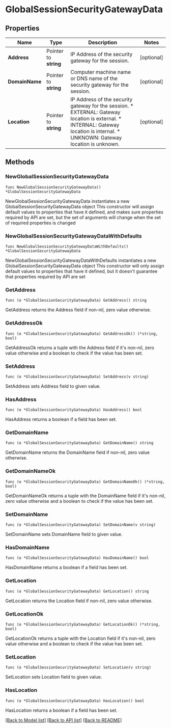 # GlobalSessionSecurityGatewayData

## Properties

Name | Type | Description | Notes
------------ | ------------- | ------------- | -------------
**Address** | Pointer to **string** | IP Address of the security gateway for the session. | [optional] 
**DomainName** | Pointer to **string** | Computer machine name or DNS name of the security gateway for the session. | [optional] 
**Location** | Pointer to **string** | IP Address of the security gateway for the session. * EXTERNAL: Gateway location is external. * INTERNAL: Gateway location is internal. * UNKNOWN: Gateway location is unknown. | [optional] 

## Methods

### NewGlobalSessionSecurityGatewayData

`func NewGlobalSessionSecurityGatewayData() *GlobalSessionSecurityGatewayData`

NewGlobalSessionSecurityGatewayData instantiates a new GlobalSessionSecurityGatewayData object
This constructor will assign default values to properties that have it defined,
and makes sure properties required by API are set, but the set of arguments
will change when the set of required properties is changed

### NewGlobalSessionSecurityGatewayDataWithDefaults

`func NewGlobalSessionSecurityGatewayDataWithDefaults() *GlobalSessionSecurityGatewayData`

NewGlobalSessionSecurityGatewayDataWithDefaults instantiates a new GlobalSessionSecurityGatewayData object
This constructor will only assign default values to properties that have it defined,
but it doesn't guarantee that properties required by API are set

### GetAddress

`func (o *GlobalSessionSecurityGatewayData) GetAddress() string`

GetAddress returns the Address field if non-nil, zero value otherwise.

### GetAddressOk

`func (o *GlobalSessionSecurityGatewayData) GetAddressOk() (*string, bool)`

GetAddressOk returns a tuple with the Address field if it's non-nil, zero value otherwise
and a boolean to check if the value has been set.

### SetAddress

`func (o *GlobalSessionSecurityGatewayData) SetAddress(v string)`

SetAddress sets Address field to given value.

### HasAddress

`func (o *GlobalSessionSecurityGatewayData) HasAddress() bool`

HasAddress returns a boolean if a field has been set.

### GetDomainName

`func (o *GlobalSessionSecurityGatewayData) GetDomainName() string`

GetDomainName returns the DomainName field if non-nil, zero value otherwise.

### GetDomainNameOk

`func (o *GlobalSessionSecurityGatewayData) GetDomainNameOk() (*string, bool)`

GetDomainNameOk returns a tuple with the DomainName field if it's non-nil, zero value otherwise
and a boolean to check if the value has been set.

### SetDomainName

`func (o *GlobalSessionSecurityGatewayData) SetDomainName(v string)`

SetDomainName sets DomainName field to given value.

### HasDomainName

`func (o *GlobalSessionSecurityGatewayData) HasDomainName() bool`

HasDomainName returns a boolean if a field has been set.

### GetLocation

`func (o *GlobalSessionSecurityGatewayData) GetLocation() string`

GetLocation returns the Location field if non-nil, zero value otherwise.

### GetLocationOk

`func (o *GlobalSessionSecurityGatewayData) GetLocationOk() (*string, bool)`

GetLocationOk returns a tuple with the Location field if it's non-nil, zero value otherwise
and a boolean to check if the value has been set.

### SetLocation

`func (o *GlobalSessionSecurityGatewayData) SetLocation(v string)`

SetLocation sets Location field to given value.

### HasLocation

`func (o *GlobalSessionSecurityGatewayData) HasLocation() bool`

HasLocation returns a boolean if a field has been set.


[[Back to Model list]](../README.md#documentation-for-models) [[Back to API list]](../README.md#documentation-for-api-endpoints) [[Back to README]](../README.md)



